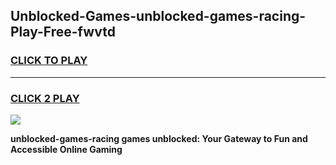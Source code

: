 
## Unblocked-Games-unblocked-games-racing-Play-Free-fwvtd
<h3>
<a href="https://premium76.site?title=unblocked-games-racing&ref=17A">CLICK TO PLAY</a></h3>
<hr>

<h3>
<a href="https://premium76.site?title=unblocked-games-racing&ref=17A">CLICK 2 PLAY</a>
  
</h3>

<a href="https://premium76.site?title=unblocked-games-racing&ref=17A"><img src="https://clearcache.store/games.png"></a>


**unblocked-games-racing games unblocked: Your Gateway to Fun and Accessible Online Gaming**
